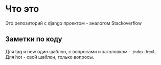 # Что это
Это репозиторий с django проектом - аналогом Stackoverflow

## Заметки по коду

Для tag и new один шаблон, с вопросами и заголовком - `index.html`.  
Для hot - свой шаблон, только вопросы.